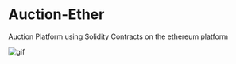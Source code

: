 # Auction-Ether
Auction Platform using Solidity Contracts on the ethereum platform

![gif](https://i.imgur.com/DJ5woEU.gif)  
